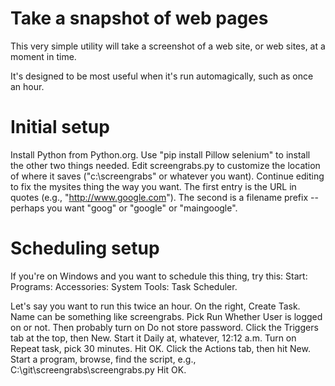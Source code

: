 Take a snapshot of web pages
============================

This very simple utility will take a screenshot of a web site, or web sites, at a moment in time.

It's designed to be most useful when it's run automagically, such as once an hour.

Initial setup
=============
Install Python from Python.org.
Use "pip install Pillow selenium" to install the other two things needed.
Edit screengrabs.py to customize the location of where it saves ("c:\screengrabs" or whatever you want).
Continue editing to fix the mysites thing the way you want. The first entry is the URL in quotes (e.g., "http://www.google.com"). The second is a filename prefix -- perhaps you want "goog" or "google" or "maingoogle".

Scheduling setup
================

If you're on Windows and you want to schedule this thing, try this:
Start: Programs: Accessories: System Tools: Task Scheduler.

Let's say you want to run this twice an hour.
On the right, Create  Task. Name can be something like screengrabs.
Pick Run Whether User is logged on or not. Then probably turn on Do not store password.
Click the Triggers tab at the top, then New. Start it Daily at, whatever, 12:12 a.m.
Turn on Repeat task, pick 30 minutes. Hit OK.
Click the Actions tab, then hit New.
Start a program, browse, find the script, e.g., C:\git\screengrabs\screengrabs.py
Hit OK.